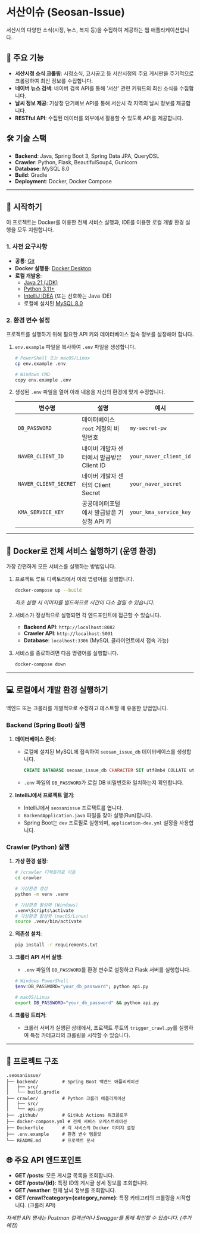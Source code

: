# 서산이슈 (Seosan-Issue)

서산시의 다양한 소식(시정, 뉴스, 복지 등)을 수집하여 제공하는 웹 애플리케이션입니다.

## 🌟 주요 기능

- **서산시청 소식 크롤링**: 시정소식, 고시공고 등 서산시청의 주요 게시판을 주기적으로 크롤링하여 최신 정보를 수집합니다.
- **네이버 뉴스 검색**: 네이버 검색 API를 통해 '서산' 관련 키워드의 최신 소식을 수집합니다.
- **날씨 정보 제공**: 기상청 단기예보 API를 통해 서산시 각 지역의 날씨 정보를 제공합니다.
- **RESTful API**: 수집된 데이터를 외부에서 활용할 수 있도록 API를 제공합니다.

## 🛠️ 기술 스택

- **Backend**: Java, Spring Boot 3, Spring Data JPA, QueryDSL
- **Crawler**: Python, Flask, BeautifulSoup4, Gunicorn
- **Database**: MySQL 8.0
- **Build**: Gradle
- **Deployment**: Docker, Docker Compose

---

## 🚀 시작하기

이 프로젝트는 Docker를 이용한 전체 서비스 실행과, IDE를 이용한 로컬 개발 환경 실행을 모두 지원합니다.

### 1. 사전 요구사항

- **공통**: [Git](https://git-scm.com/)
- **Docker 실행용**: [Docker Desktop](https://www.docker.com/get-started)
- **로컬 개발용**: 
    - [Java 21 (JDK)](https://www.oracle.com/java/technologies/downloads/#java21)
    - [Python 3.11+](https://www.python.org/downloads/)
    - [IntelliJ IDEA](https://www.jetbrains.com/idea/download/) (또는 선호하는 Java IDE)
    - 로컬에 설치된 [MySQL 8.0](https://dev.mysql.com/downloads/mysql/)

### 2. 환경 변수 설정

프로젝트를 실행하기 위해 필요한 API 키와 데이터베이스 접속 정보를 설정해야 합니다.

1.  `env.example` 파일을 복사하여 `.env` 파일을 생성합니다.
    ```bash
    # PowerShell 또는 macOS/Linux
    cp env.example .env
    
    # Windows CMD
    copy env.example .env
    ```

2.  생성된 `.env` 파일을 열어 아래 내용을 자신의 환경에 맞게 수정합니다.

    | 변수명                  | 설명                                     | 예시                     |
    | ----------------------- | ---------------------------------------- | ------------------------ |
    | `DB_PASSWORD`           | 데이터베이스 `root` 계정의 비밀번호      | `my-secret-pw`           |
    | `NAVER_CLIENT_ID`       | 네이버 개발자 센터에서 발급받은 Client ID | `your_naver_client_id`   |
    | `NAVER_CLIENT_SECRET`   | 네이버 개발자 센터의 Client Secret        | `your_naver_secret`      |
    | `KMA_SERVICE_KEY`       | 공공데이터포털에서 발급받은 기상청 API 키 | `your_kma_service_key`   |

---

## 🐳 Docker로 전체 서비스 실행하기 (운영 환경)

가장 간편하게 모든 서비스를 실행하는 방법입니다.

1.  프로젝트 루트 디렉토리에서 아래 명령어를 실행합니다. 
    ```bash
    docker-compose up --build
    ```
    *최초 실행 시 이미지를 빌드하므로 시간이 다소 걸릴 수 있습니다.*

2.  서비스가 정상적으로 실행되면 각 엔드포인트에 접근할 수 있습니다.
    - **Backend API**: `http://localhost:8082`
    - **Crawler API**: `http://localhost:5001`
    - **Database**: `localhost:3306` (MySQL 클라이언트에서 접속 가능)

3.  서비스를 종료하려면 다음 명령어를 실행합니다.
    ```bash
    docker-compose down
    ```

---

## 💻 로컬에서 개발 환경 실행하기

백엔드 또는 크롤러를 개별적으로 수정하고 테스트할 때 유용한 방법입니다.

### Backend (Spring Boot) 실행

1.  **데이터베이스 준비**:
    - 로컬에 설치된 MySQL에 접속하여 `seosan_issue_db` 데이터베이스를 생성합니다.
      ```sql
      CREATE DATABASE seosan_issue_db CHARACTER SET utf8mb4 COLLATE utf8mb4_unicode_ci;
      ```
    - `.env` 파일의 `DB_PASSWORD`가 로컬 DB 비밀번호와 일치하는지 확인합니다.

2.  **IntelliJ에서 프로젝트 열기**:
    - IntelliJ에서 `seosanissue` 프로젝트를 엽니다.
    - `BackendApplication.java` 파일을 찾아 실행(Run)합니다.
    - Spring Boot는 `dev` 프로필로 실행되며, `application-dev.yml` 설정을 사용합니다.

### Crawler (Python) 실행

1.  **가상 환경 설정**:
    ```bash
    # /crawler 디렉토리로 이동
    cd crawler

    # 가상환경 생성
    python -m venv .venv

    # 가상환경 활성화 (Windows)
    .venv\Scripts\activate
    # 가상환경 활성화 (macOS/Linux)
    source .venv/bin/activate
    ```

2.  **의존성 설치**:
    ```bash
    pip install -r requirements.txt
    ```

3.  **크롤러 API 서버 실행**:
    - `.env` 파일의 `DB_PASSWORD`를 환경 변수로 설정하고 Flask 서버를 실행합니다.
    ```bash
    # Windows PowerShell
    $env:DB_PASSWORD="your_db_password"; python api.py

    # macOS/Linux
    export DB_PASSWORD="your_db_password" && python api.py
    ```

4.  **크롤링 트리거**: 
    - 크롤러 서버가 실행된 상태에서, 프로젝트 루트의 `trigger_crawl.py`를 실행하여 특정 카테고리의 크롤링을 시작할 수 있습니다.

---

## 📂 프로젝트 구조

```
.seosanissue/
├── backend/         # Spring Boot 백엔드 애플리케이션
│   ├── src/
│   └── build.gradle
├── crawler/         # Python 크롤러 애플리케이션
│   ├── src/
│   └── api.py
├── .github/         # GitHub Actions 워크플로우
├── docker-compose.yml # 전체 서비스 오케스트레이션
├── Dockerfile       # 각 서비스의 Docker 이미지 설정
├── .env.example     # 환경 변수 템플릿
└── README.md        # 프로젝트 문서
```

## 🌐 주요 API 엔드포인트

- **GET /posts**: 모든 게시글 목록을 조회합니다.
- **GET /posts/{id}**: 특정 ID의 게시글 상세 정보를 조회합니다.
- **GET /weather**: 현재 날씨 정보를 조회합니다.
- **GET /crawl?category={category_name}**: 특정 카테고리의 크롤링을 시작합니다. (크롤러 API)

*자세한 API 명세는 Postman 컬렉션이나 Swagger를 통해 확인할 수 있습니다. (추가 예정)*